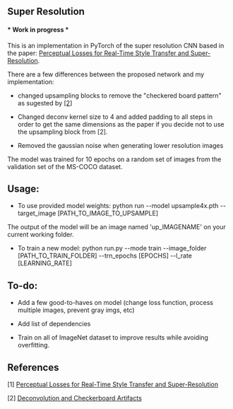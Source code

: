 ## Super Resolution

#### * Work in progress *

This is an implementation in PyTorch of the super resolution CNN based in the paper: [Perceptual Losses for Real-Time Style Transfer and Super-Resolution](https://arxiv.org/abs/1603.08155).

There are a few differences between the proposed network and my implementation:

- changed upsampling blocks to remove the "checkered board pattern" as sugested by [[2]](http://distill.pub/2016/deconv-checkerboard/)

- Changed deconv kernel size to 4 and added padding to all steps in order to get the same dimensions as the paper if you decide not to use the upsampling block from [2].

- Removed the gaussian noise when generating lower resolution images

The model was trained for 10 epochs on a random set of images from the validation set of the MS-COCO dataset.


## Usage:

- To use provided model weights:
python run --model upsample4x.pth --target_image [PATH_TO_IMAGE_TO_UPSAMPLE]

The output of the model will be an image named 'up_IMAGENAME' on your current working folder.

- To train a new model:
python run.py --mode train --image_folder [PATH_TO_TRAIN_FOLDER] --trn_epochs [EPOCHS] --l_rate [LEARNING_RATE]

## To-do:

- Add a few good-to-haves on model (change loss function, process multiple images, prevent gray imgs, etc)

- Add list of dependencies

- Train on all of ImageNet dataset to improve results while avoiding overfitting.

## References

[1] [Perceptual Losses for Real-Time Style Transfer and Super-Resolution](https://arxiv.org/abs/1603.08155)

[2] [Deconvolution and Checkerboard Artifacts](http://distill.pub/2016/deconv-checkerboard/)
